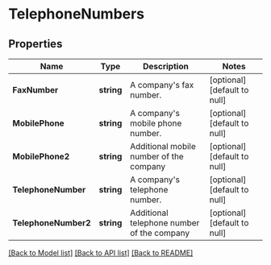 # TelephoneNumbers

## Properties
Name | Type | Description | Notes
------------ | ------------- | ------------- | -------------
**FaxNumber** | **string** | A company&#x27;s fax number. | [optional] [default to null]
**MobilePhone** | **string** | A company&#x27;s mobile phone number. | [optional] [default to null]
**MobilePhone2** | **string** | Additional mobile number of the company | [optional] [default to null]
**TelephoneNumber** | **string** | A company&#x27;s telephone number. | [optional] [default to null]
**TelephoneNumber2** | **string** | Additional telephone number of the company | [optional] [default to null]

[[Back to Model list]](../README.md#documentation-for-models) [[Back to API list]](../README.md#documentation-for-api-endpoints) [[Back to README]](../README.md)

